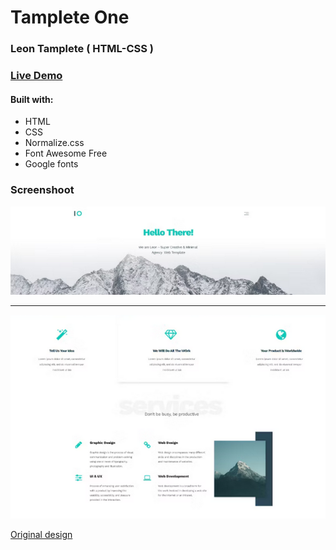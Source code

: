 # Tamplete One
### Leon Tamplete ( HTML-CSS ) 

### [Live Demo](#)
#### Built with:
* HTML
* CSS
* Normalize.css
* Font Awesome Free
* Google fonts

### Screenshoot
![home](image.png)
***
![section](image-1.png)

[Original design](https://www.graphberry.com/item/leon-psd-agency-template)